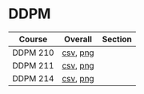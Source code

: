 # DDPM

| Course | Overall | Section |
| ------ | ------- | ------- |
| DDPM 210 | [csv](https://github.com/UCSD-Historical-Enrollment-Data/2025Spring/blob/main/overall/DDPM%20210.csv), [png](https://raw.githubusercontent.com/UCSD-Historical-Enrollment-Data/2025Spring/main/plot_overall/DDPM%20210.png) |  |
| DDPM 211 | [csv](https://github.com/UCSD-Historical-Enrollment-Data/2025Spring/blob/main/overall/DDPM%20211.csv), [png](https://raw.githubusercontent.com/UCSD-Historical-Enrollment-Data/2025Spring/main/plot_overall/DDPM%20211.png) |  |
| DDPM 214 | [csv](https://github.com/UCSD-Historical-Enrollment-Data/2025Spring/blob/main/overall/DDPM%20214.csv), [png](https://raw.githubusercontent.com/UCSD-Historical-Enrollment-Data/2025Spring/main/plot_overall/DDPM%20214.png) |  |
